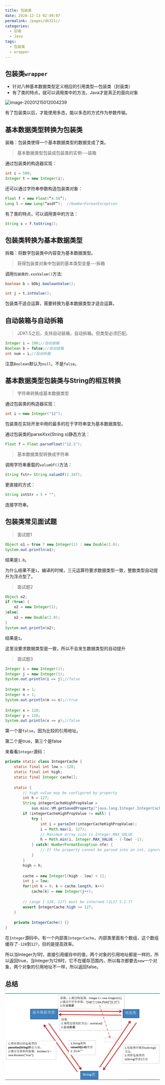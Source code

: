 ```yaml
---
title: 包装类
date: 2020-12-13 02:49:07
permalink: /pages/db321c/
categories:
  - 后端
  - Java
tags:
  - 包装类
  - wrapper
---
```

## 包装类`wrapper`

- 针对八种基本数据类型定义相应的引用类型—包装类（封装类）
- 有了类的特点，就可以调用类中的方法，Java才是真正的面向对象

![image-20201215012004239](C:\Users\SaulJ\AppData\Roaming\Typora\typora-user-images\image-20201215012004239.png)

有了包装类以后，才能使用多态，能以多态的方式作为参数传输。





## 基本数据类型转换为包装类

装箱：包装类使得一个基本数据类型的数据变成了类。



> 基本数据类型包装成包装类的实例---装箱

通过包装类的构造器实现：

~~~java
int i = 500;
Integer t = new Integer(i);
~~~



还可以通过字符串参数构造包装类对象：

```java
Float f = new Float(“4.56”);
Long l = new Long(“asdf”);  //NumberFormatException
```





有了类的特点，可以调用类中的方法：

~~~java
String s = f.toString();
~~~







## 包装类转换为基本数据类型

拆箱：将数字包装类中内容变为基本数据类型。

> 获得包装类对象中包装的基本类型变量---拆箱

调用`包装类的.xxxValue()`方法:

```java
boolean b = bObj.booleanValue();
```

```java
int j = t.intValue();
```



包装类不适合运算，需要转换为基本数据类型才适合运算。



## 自动装箱与自动拆箱

> JDK1.5之后，支持自动装箱，自动拆箱。但类型必须匹配。

~~~java
Integer i = 100;//自动装箱
Boolean b = false;//自动装箱
int num = i;//自动拆箱
~~~

注意`Boolean`默认为`null`，不是`false`。



## 基本数据类型包装类与String的相互转换

> 字符串转换成基本数据类型

通过包装类的构造器实现：

~~~java
int i = new Integer("12");
~~~



包装类在实际开发中用的最多的在于字符串变为基本数据类型。

通过包装类的parseXxx(String s)静态方法：

~~~java
Float f = Float.parseFloat("12.1");
~~~



> 基本数据类型转换成字符串

调用字符串重载的`valueOf()`方法：

```java
String fstr= String.valueOf(2.34f);
```



更直接的方式：

```java
String intStr = 5 + "";
```

连接字符串。





## 包装类常见面试题

> 面试题1

~~~java
Object o1 = true ? new Integer(1) : new Double(2.0);
System.out.println(o1);
~~~

结果是`1.0`。

为什么结果不是`1`，编译的时候，三元运算符要求数据类型一致，整数类型自动提升为浮点型了。



> 面试题2

~~~java
Object o2;
if (true) {
    o2 = new Integer(1);
}else{
    o2 = new Double(2.0);
}
System.out.println(o2);
~~~

结果是`1`。

这里没要求数据类型是一致，所以不会发生数据类型的自动提升



> 面试题3

~~~java
Integer i = new Integer(1);
Integer j = new Integer(1);
System.out.println(i == j);//false

Integer m = 1;
Integer n = 1;
System.out.println(m == n);//true

Integer x = 128;
Integer y = 128;
System.out.println(x == y);//false
~~~

第一个是`false`，因为比较的引用地址。

第二个是true，第三个是false

来看看`Integer`源码：

~~~java
private static class IntegerCache {
    static final int low = -128;
    static final int high;
    static final Integer cache[];

    static {
        // high value may be configured by property
        int h = 127;
        String integerCacheHighPropValue =
            sun.misc.VM.getSavedProperty("java.lang.Integer.IntegerCache.high");
        if (integerCacheHighPropValue != null) {
            try {
                int i = parseInt(integerCacheHighPropValue);
                i = Math.max(i, 127);
                // Maximum array size is Integer.MAX_VALUE
                h = Math.min(i, Integer.MAX_VALUE - (-low) -1);
            } catch( NumberFormatException nfe) {
                // If the property cannot be parsed into an int, ignore it.
            }
        }
        high = h;

        cache = new Integer[(high - low) + 1];
        int j = low;
        for(int k = 0; k < cache.length; k++)
            cache[k] = new Integer(j++);

        // range [-128, 127] must be interned (JLS7 5.1.7)
        assert IntegerCache.high >= 127;
    }

    private IntegerCache() {}
}
~~~

在`Integer`源码中，有一个内部类`IntegerCache`，内部类里面有个数组，这个数组缓存了`-128`到`127`，目的是提高效率。

所以当Integer为1时，直接引用缓存中的值，两个对象的引用地址都是一样的，所以返回true，当Integer为128时，它不在缓存范围内，所以每次都要去`new`一个对象，两个对象的引用地址不一样，所以返回false。



## 总结

![image-20201215012851751](https://raw.githubusercontent.com/SaulJWu/images/main/20201215012852.png)